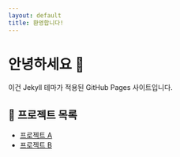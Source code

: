 ```yaml
---
layout: default
title: 환영합니다!
---
```


# 안녕하세요 👋

이건 Jekyll 테마가 적용된 GitHub Pages 사이트입니다.

## 📁 프로젝트 목록

- [프로젝트 A](./projects/bublitt)
- [프로젝트 B](./projects/coconutive)